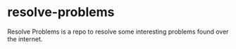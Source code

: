 # resolve-problems
Resolve Problems is a repo to resolve some interesting problems found over the internet.
